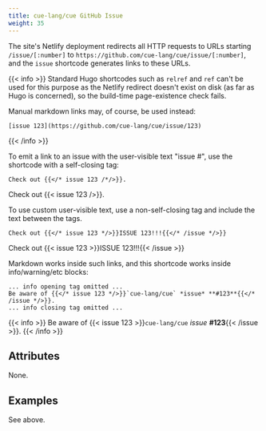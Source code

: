 ```yaml
---
title: cue-lang/cue GitHub Issue
weight: 35
---
```


The site's Netlify deployment redirects all HTTP requests to URLs starting
`/issue/[:number]` to `https://github.com/cue-lang/cue/issue/[:number]`, and
the `issue` shortcode generates links to these URLs. 

{{< info >}}
Standard Hugo shortcodes such as `relref` and `ref` can't be used for this
purpose as the Netlify redirect doesn't exist on disk (as far as Hugo is
concerned), so the build-time page-existence check fails.

Manual markdown links may, of course, be used instead:
```
[issue 123](https://github.com/cue-lang/cue/issue/123)
```
{{< /info >}}

To emit a link to an issue with the user-visible text "issue #<issue-number>",
use the shortcode with a self-closing tag:

```
Check out {{</* issue 123 /*/>}}.
```

Check out {{< issue 123 />}}.

To use custom user-visible text, use a non-self-closing tag and include the
text between the tags.

```
Check out {{</* issue 123 */>}}ISSUE 123!!!{{</* /issue */>}}
```

Check out {{< issue 123 >}}ISSUE 123!!!{{< /issue >}}

Markdown works inside such links, and this shortcode works inside
info/warning/etc blocks:


```
... info opening tag omitted ...
Be aware of {{</* issue 123 */>}}`cue-lang/cue` *issue* **#123**{{</* /issue */>}}.
... info closing tag omitted ...
```

{{< info >}}
Be aware of {{< issue 123 >}}`cue-lang/cue` *issue* **#123**{{< /issue >}}.
{{< /info >}}

## Attributes

None.

## Examples

See above.
